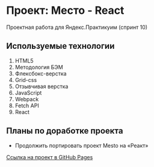 # Проект: Место - React
Проектная работа для Яндекс.Практикуим (спринт 10)

## Используемые технологии
1. HTML5
2. Методология БЭМ
3. Флексбокс-верстка
4. Grid-css
5. Отзывчивая верстка
6. JavaScript
7. Webpack
8. Fetch API
9. React

## Планы по доработке проекта
* Продолжить портировать проект Mesto на «Реакт»

[Ссылка на проект в GitHub Pages](https://ivkrylova.github.io/mesto-react/)
